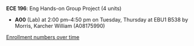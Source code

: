 **ECE 196**: Eng Hands-on Group Project (4 units)

- **A00** (Lab) at 2:00 pm–4:50 pm on Tuesday, Thursday at EBU1 B538 by Morris, Karcher William (A08175990)

[Enrollment numbers over time](./ECE196.tsv)

